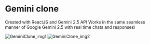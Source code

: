 # Gemini clone
Created with ReactJS and Gemini 2.5 API
Works in the same seamless manner of Google Gemini 2.5 with real time chats and responses\

![GeminiClone_img1](https://github.com/user-attachments/assets/b51f2b21-301b-4707-bffc-a8cff04d4282)
![GeminiClone_img2](https://github.com/user-attachments/assets/1a2b5249-7fed-4ce1-9b97-9d150089faa4)
